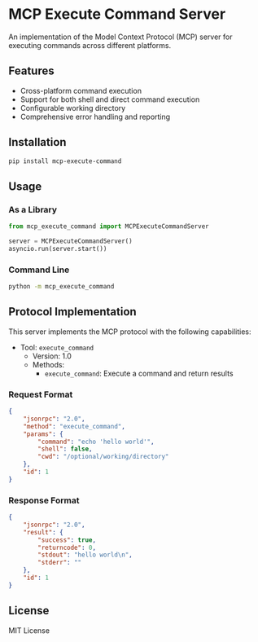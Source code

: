 # MCP Execute Command Server

An implementation of the Model Context Protocol (MCP) server for executing commands across different platforms.

## Features

- Cross-platform command execution
- Support for both shell and direct command execution
- Configurable working directory
- Comprehensive error handling and reporting

## Installation

```bash
pip install mcp-execute-command
```

## Usage

### As a Library

```python
from mcp_execute_command import MCPExecuteCommandServer

server = MCPExecuteCommandServer()
asyncio.run(server.start())
```

### Command Line

```bash
python -m mcp_execute_command
```

## Protocol Implementation

This server implements the MCP protocol with the following capabilities:

- Tool: `execute_command`
  - Version: 1.0
  - Methods:
    - `execute_command`: Execute a command and return results

### Request Format

```json
{
    "jsonrpc": "2.0",
    "method": "execute_command",
    "params": {
        "command": "echo 'hello world'",
        "shell": false,
        "cwd": "/optional/working/directory"
    },
    "id": 1
}
```

### Response Format

```json
{
    "jsonrpc": "2.0",
    "result": {
        "success": true,
        "returncode": 0,
        "stdout": "hello world\n",
        "stderr": ""
    },
    "id": 1
}
```

## License

MIT License